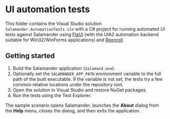 # UI automation tests

This folder contains the Visual Studio solution `Salamander.AutomationTests.sln` with a C# project for
running automated UI tests against Salamander using [FlaUI](https://github.com/FlaUI/FlaUI)
(with the UIA2 automation backend suitable for Win32/WinForms applications) and
[Reqnroll](https://github.com/reqnroll/Reqnroll).

## Getting started

1. Build the Salamander application (`Salamand.exe`).
2. Optionally set the `SALAMANDER_APP_PATH` environment variable to the full path of the built executable.
   If the variable is not set, the tests try a few common relative locations under the repository root.
3. Open the solution in Visual Studio and restore NuGet packages.
4. Run the tests using the Test Explorer.

The sample scenario opens Salamander, launches the **About** dialog from the **Help** menu,
closes the dialog, and then exits the application.
